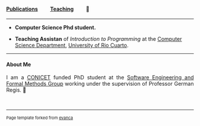 #### [Publications](/publications)&nbsp;   &nbsp;   &nbsp;   &nbsp;   &nbsp; [Teaching](/teaching)&nbsp;   &nbsp;   &nbsp;   &nbsp;   &nbsp; :e-mail:

---


* **Computer Science Phd student.** 

* **Teaching Assistan** of *Introduction to Programming* at the [Computer Science Department](http://dc.exa.unrc.edu.ar), [University of Rio Cuarto](https://www.unrc.edu.ar).

---

#### About Me

<div style="text-align: justify"> 
	

I am a <a href="https://www.conicet.gov.ar">CONICET</a> funded PhD student at the <a href="http://diogenes.dc.exa.unrc.edu.ar/research/">Software Engineering and Formal Methods Group</a> working under the supervision of Professor German Regis. :e-mail:


</div>



<br>

---
<p style="font-size:11px">Page template forked from <a href="https://github.com/evanca/quick-portfolio">evanca</a></p>
<!-- Remove above link if you don't want to attibute -->
